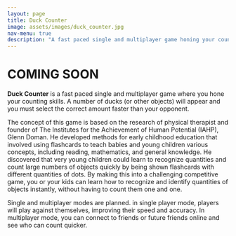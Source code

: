 ```yaml
---
layout: page
title: Duck Counter
image: assets/images/duck_counter.jpg
nav-menu: true
description: "A fast paced single and multiplayer game honing your counting skills"
---
```


# COMING SOON

**Duck Counter** is a fast paced single and multiplayer game where you hone your counting skills. A number of ducks (or other objects) will appear and you must select the correct amount faster than your opponent.
  
The concept of this game is based on the research of physical therapist and founder of The Institutes for the Achievement of Human Potential (IAHP), Glenn Doman. He developed methods for early childhood education that involved using flashcards to teach babies and young children various concepts, including reading, mathematics, and general knowledge. He discovered that very young children could learn to recognize quantities and count large numbers of objects quickly by being shown flashcards with different quantities of dots. By making this into a challenging competitive game, you or your kids can learn how to recognize and identify quantities of objects instantly, without having to count them one and one.

Single and multiplayer modes are planned. in single player mode, players will play against themselves, improving their speed and accuracy. In multiplayer mode, you can connect to friends or future friends online and see who can count quicker.

